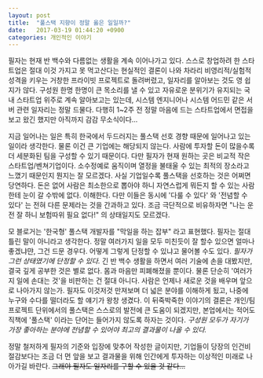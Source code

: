 ```yaml
---
layout: post
title:  "풀스택 지향이 정말 옳은 일일까?"
date:   2017-03-19 01:44:20 +0900
categories: 개인적인 이야기
---
```


필자는 현재 반 백수와 다름없는 생활을 계속 이어나가고 있다. 스스로 창업하려 한 스타트업은 절대 이것 가지고 못 먹고산다는 현실적인 결론이 나와 차라리 비영리적/실험적 성격을 키우는 거창한 프라이빗 프로젝트로 돌려버렸고, 일자리를 알아보는 것도 영 쉽지가 않다. 구성원 한명 한명이 큰 목소리를 낼 수 있고 자유로운 분위기가 유지되는 국내 스타트업 위주로 계속 알아보고는 있는데, 시스템 엔지니어나 시스템 어드민 같은 서버 관련 일자리는 정말 드물다. 다행히 1~2주 전 정말 마음에 드는 스타트업에서 면접을 보고 왔긴 했지만 아직까지 감감 무소식이다...

지금 일어나는 일은 특히 한국에서 두드러지는 풀스택 선호 경향 때문에 일어나고 있는 일이라 생각한다. 물론 이건 큰 기업에는 해당되지 않는다. 사람에 투자할 돈이 많을수록 더 세분화된 팀을 구성할 수 있기 때문이다. 다만 필자가 현재 원하는 곳은 비교적 작은 스타트업/벤쳐기업이다. 소수정예로 움직이며 열정을 불태울 수 있는 최적의 장소라고 느꼈기 때문인지 뭔지는 잘 모르겠다. 사실 기업일수록 풀스택을 선호하는 것은 어쩌면 당연하다. 돈은 없어 사람은 최소한으로 뽑아야 하니 자연스럽게 뭐든지 할 수 있는 사람한테 눈이 갈 수밖에 없다. 이해한다. 다만 이들은 동시에 '다룰 수 있다' 와 '전념할 수 있다' 는 전혀 다른 문제라는 것을 간과하고 있다. 조금 극단적으로 비유하자면 "나는 운전 잘 하니 보험따위 필요 없다!" 의 상태일지도 모르겠다.

모 블로거는 '한국형' 풀스택 개발자를 "막일을 하는 잡부" 라고 표현했다. 필자는 절대 틀린 말이 아니라고 생각한다. 정말 여러가지 일을 모두 미친듯이 잘 할수 있으면 얼마나 좋겠냐먄, 그건 드문 경우다. 어떻게 그렇게 단정할 수 있냐고 물어볼 수도 있다. *필자가 그런 상태였기에 단정할 수 있다.* 긴 반 백수 생활을 하면서 여러 기술에 손을 대봤지만, 결국 깊게 공부한 것은 별로 없다. 몸과 마음만 피폐해졌을 뿐이다. 물론 단순히 '여러가지 일에 손대는 것'을 비판하는 건 절대 아니다. 사람은 언제나 새로운 것을 배우며 앞으로 나아가지 않는가. 필자도 이것저것 만져보며 더 넓은 분야를 이해하게 됬고, 나중에 누구와 수다를 떨더라도 할 얘기가 왕창 생겼다. 이 뒤죽박죽한 이야기의 결론은 개인/팀 프로젝트 단위에서의 풀스택은 스스로의 발전에 큰 도움이 되겠지만, 본업에서는 적어도 직책에 '풀스택' 이라는 단어는 들어가지 않도록 하자는 것이다. *구성원 모두가 자기가 가장 좋아하는 분야에 전념할 수 있어야 최고의 결과물이 나올 수 있다.*

정말 철저하게 필자의 기준와 입장에 맞추어 작성한 글이지만, 기업들이 당장의 인건비 절감보다는 조금 더 먼 앞을 보고 결과물을 위해 인간에게 투자하는 이상적인 미래로 나아가길 바란다. ~~그래야 필자도 일자리를 구할 수 있을 것 같다...~~
